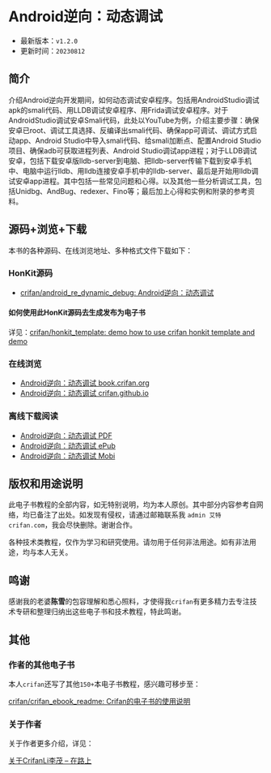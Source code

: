 # Android逆向：动态调试

* 最新版本：`v1.2.0`
* 更新时间：`20230812`

## 简介

介绍Android逆向开发期间，如何动态调试安卓程序。包括用AndroidStudio调试apk的smali代码、用LLDB调试安卓程序、用Frida调试安卓程序。对于AndroidStudio调试安卓Smali代码，此处以YouTube为例，介绍主要步骤：确保安卓已root、调试工具选择、反编译出smali代码、确保app可调试、调试方式启动app、Android Studio中导入smali代码、给smali加断点、配置Android Studio项目、确保adb可获取进程列表、Android Studio调试app进程；对于LLDB调试安卓，包括下载安卓版lldb-server到电脑、把lldb-server传输下载到安卓手机中、电脑中运行lldb、用lldb连接安卓手机中的lldb-server、最后是开始用lldb调试安卓app进程。其中包括一些常见问题和心得。以及其他一些分析调试工具，包括Unidbg、AndBug、redexer、Fino等；最后加上心得和实例和附录的参考资料。

## 源码+浏览+下载

本书的各种源码、在线浏览地址、多种格式文件下载如下：

### HonKit源码

* [crifan/android_re_dynamic_debug: Android逆向：动态调试](https://github.com/crifan/android_re_dynamic_debug)

#### 如何使用此HonKit源码去生成发布为电子书

详见：[crifan/honkit_template: demo how to use crifan honkit template and demo](https://github.com/crifan/honkit_template)

### 在线浏览

* [Android逆向：动态调试 book.crifan.org](https://book.crifan.org/books/android_re_dynamic_debug/website/)
* [Android逆向：动态调试 crifan.github.io](https://crifan.github.io/android_re_dynamic_debug/website/)

### 离线下载阅读

* [Android逆向：动态调试 PDF](https://book.crifan.org/books/android_re_dynamic_debug/pdf/android_re_dynamic_debug.pdf)
* [Android逆向：动态调试 ePub](https://book.crifan.org/books/android_re_dynamic_debug/epub/android_re_dynamic_debug.epub)
* [Android逆向：动态调试 Mobi](https://book.crifan.org/books/android_re_dynamic_debug/mobi/android_re_dynamic_debug.mobi)

## 版权和用途说明

此电子书教程的全部内容，如无特别说明，均为本人原创。其中部分内容参考自网络，均已备注了出处。如发现有侵权，请通过邮箱联系我 `admin 艾特 crifan.com`，我会尽快删除。谢谢合作。

各种技术类教程，仅作为学习和研究使用。请勿用于任何非法用途。如有非法用途，均与本人无关。

## 鸣谢

感谢我的老婆**陈雪**的包容理解和悉心照料，才使得我`crifan`有更多精力去专注技术专研和整理归纳出这些电子书和技术教程，特此鸣谢。

## 其他

### 作者的其他电子书

本人`crifan`还写了其他`150+`本电子书教程，感兴趣可移步至：

[crifan/crifan_ebook_readme: Crifan的电子书的使用说明](https://github.com/crifan/crifan_ebook_readme)

### 关于作者

关于作者更多介绍，详见：

[关于CrifanLi李茂 – 在路上](https://www.crifan.org/about/)
